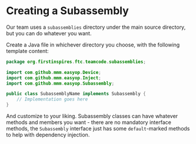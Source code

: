 # Creating a Subassembly
Our team uses a `subassemblies` directory under the main source directory, but you can do whatever you want.

Create a Java file in whichever directory you choose, with the following template content:
```java
package org.firstinspires.ftc.teamcode.subassemblies;

import com.github.mmm.easyop.Device;
import com.github.mmm.easyop.Inject;
import com.github.mmm.easyop.Subassembly;

public class SubassemblyName implements Subassembly {
    // Implementation goes here
}
```
And customize to your liking. Subassembly classes can have whatever methods and members you want - there are no mandatory interface methods, the `Subassembly` interface just has some `default`-marked methods to help with dependency injection.
